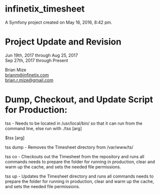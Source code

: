 infinetix_timesheet
===================

A Symfony project created on May 16, 2016, 8:42 pm.


Project Update and Revision
===========================
Jun 19th, 2017 through Aug 25, 2017 <br>
Sep 27th, 2017 through Present

Brian Mize <br>
brianm@infinetix.com <br>
brian.r.mize@gmail.com


Dump, Checkout, and Update Script for Production:
=================================================

tss	- Needs to be located in /usr/local/bin/ so that it can run from the command line, else run with ./tss [arg] 

$tss [arg]

tss dump	- Removes the Timesheet directory from /var/www/ts/

tss co		- Checkouts out the Timesheet from the repository and runs all commands needs to prepare the folder for running in production, 
			  clear and warm up the cache, and sets the needed file permissions.

tss up		- Updates the Timesheet directory and runs all commands needs to prepare the folder for running in production, 
			  clear and warm up the cache, and sets the needed file permissions.


